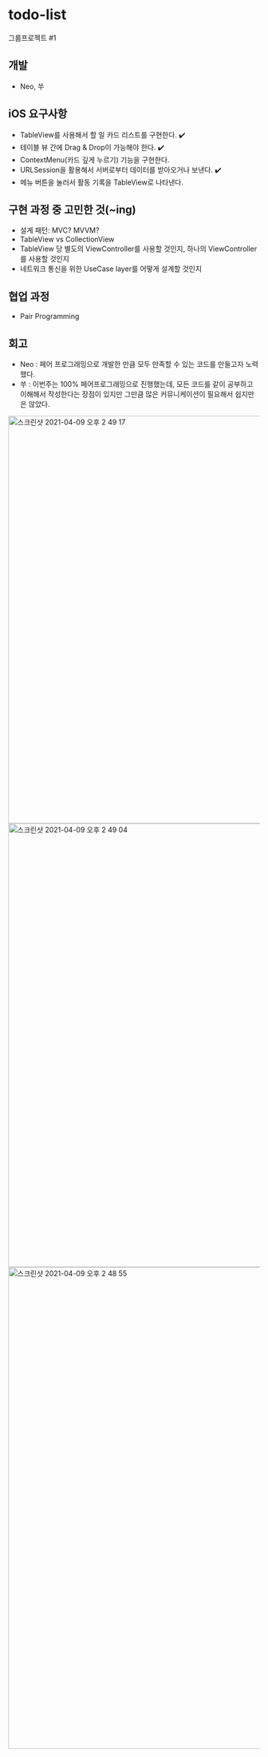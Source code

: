 # todo-list
그룹프로젝트 #1

## 개발
- Neo, 쑤

## iOS 요구사항
- TableView를 사용해서 할 일 카드 리스트를 구현한다. ✔️
- 테이블 뷰 간에 Drag & Drop이 가능해야 한다. ✔️
- ContextMenu(카드 깊게 누르기) 기능을 구현한다.
- URLSession을 활용해서 서버로부터 데이터를 받아오거나 보낸다. ✔️
- 메뉴 버튼을 눌러서 활동 기록을 TableView로 나타낸다.

## 구현 과정 중 고민한 것(~ing)
- 설계 패턴: MVC? MVVM?
- TableView vs CollectionView
- TableView 당 별도의 ViewController를 사용할 것인지, 하나의 ViewController를 사용할 것인지
- 네트워크 통신을 위한 UseCase layer를 어떻게 설계할 것인지

## 협업 과정
- Pair Programming

## 회고
- Neo : 페어 프로그래밍으로 개발한 만큼 모두 만족할 수 있는 코드를 만들고자 노력했다.
- 쑤 : 이번주는 100% 페어프로그래밍으로 진행했는데, 모든 코드를 같이 공부하고 이해해서 작성한다는 장점이 있지만
그만큼 많은 커뮤니케이션이 필요해서 쉽지만은 않았다.

<img width="816" alt="스크린샷 2021-04-09 오후 2 49 17" src="https://user-images.githubusercontent.com/33626693/114134517-d972c200-9942-11eb-9b16-d5907d0dc42b.png">
<img width="888" alt="스크린샷 2021-04-09 오후 2 49 04" src="https://user-images.githubusercontent.com/33626693/114134520-db3c8580-9942-11eb-9de2-2aea4204944a.png">
<img width="964" alt="스크린샷 2021-04-09 오후 2 48 55" src="https://user-images.githubusercontent.com/33626693/114134525-dc6db280-9942-11eb-841e-e32da0933a18.png">
